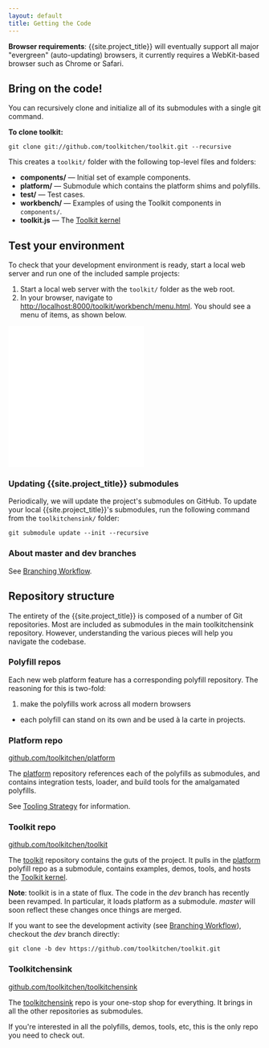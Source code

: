 ```yaml
---
layout: default
title: Getting the Code
---
```


<p class="alert">
  <strong>Browser requirements</strong>: {{site.project_title}} will eventually support all major "evergreen"
(auto-updating) browsers, it currently requires a WebKit-based browser such as Chrome or Safari.
</p>

## Bring on the code!

You can recursively clone and initialize all of its submodules with a single git command.

**To clone toolkit:**

    git clone git://github.com/toolkitchen/toolkit.git --recursive

This creates a `toolkit/` folder with the following top-level files and folders:

- **components/** — Initial set of example components.
- **platform/** — Submodule which contains the platform shims and polyfills.
- **test/** — Test cases.
- **workbench/** — Examples of using the Toolkit components in `components/`. 
- **toolkit.js** — The [Toolkit kernel](toolkit-kernel-explainer.html)

## Test your environment

To check that your development environment is ready, start a local web
server and run one of the included sample projects:

1. Start a local web server with the `toolkit/` folder as the web root.
2. In your browser, navigate to
    [http://localhost:8000/toolkit/workbench/menu.html](http://localhost:8000/toolkit/workbench/menu.html).
    You should see a menu of items, as shown below.

<iframe src="/toolkit/workbench/menu.html" style="width: 270px;height:280px;border:none;"></iframe>

### Updating {{site.project_title}} submodules

Periodically, we will update the project's submodules on GitHub. To
update your local {{site.project_title}}'s submodules, run the following command
from the `toolkitchensink/` folder:

    git submodule update --init --recursive

### About master and dev branches

See [Branching Workflow](branching-strategy.html).


## Repository structure

The entirety of the {{site.project_title}} is composed of a number of Git
repositories. Most are included as submodules in the main toolkitchensink repository.
However, understanding the various pieces will help you navigate the codebase.

### Polyfill repos

Each new web platform feature has a corresponding polyfill repository. The
reasoning for this is two-fold:

1. make the polyfills work across all modern browsers
-  each polyfill can stand on its own and be used à la carte in projects.

### Platform repo

[github.com/toolkitchen/platform](https://github.com/toolkitchen/platform)

The [platform](https://github.com/toolkitchen/platform) repository references each of the polyfills as submodules, and contains integration tests, loader, and build tools for the amalgamated polyfills.

See [Tooling Strategy](tooling-strategy.html) for information.

### Toolkit repo

[github.com/toolkitchen/toolkit](https://github.com/toolkitchen/toolkit)

The [toolkit](https://github.com/toolkitchen/toolkit) repository contains the guts
of the project. It pulls in the [platform](https://github.com/toolkitchen/platform)
polyfill repo as a submodule, contains examples, demos, tools, and hosts the
[Toolkit kernel](toolkit-kernel-explainer.html).

<p class="alert">
  <strong>Note</strong>: toolkit is in a state of flux. The code in the <em>dev</em>
branch has recently been revamped. In particular, it loads platform as a submodule.
<em>master</em> will soon reflect these changes once things are merged.
</p>

If you want to see the development activity (see [Branching Workflow](branching-strategy.html)), checkout the _dev_ branch directly:

    git clone -b dev https://github.com/toolkitchen/toolkit.git

### Toolkitchensink

[github.com/toolkitchen/toolkitchensink](https://github.com/toolkitchen/toolkitchensink)

The [toolkitchensink](https://github.com/toolkitchen/toolkitchensink) repo is your
one-stop shop for everything. It brings in all the other repositories as submodules.

If you're interested in all the polyfills, demos, tools, etc, this is the only
repo you need to check out.
